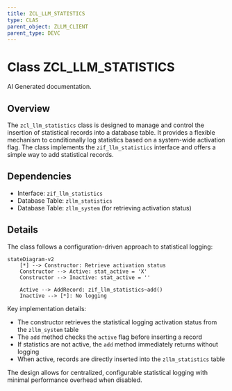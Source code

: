 ```yaml
---
title: ZCL_LLM_STATISTICS
type: CLAS
parent_object: ZLLM_CLIENT
parent_type: DEVC
---
```


# Class ZCL_LLM_STATISTICS

AI Generated documentation.
## Overview
The `zcl_llm_statistics` class is designed to manage and control the insertion of statistical records into a database table. It provides a flexible mechanism to conditionally log statistics based on a system-wide activation flag. The class implements the `zif_llm_statistics` interface and offers a simple way to add statistical records.

## Dependencies
- Interface: `zif_llm_statistics`
- Database Table: `zllm_statistics`
- Database Table: `zllm_system` (for retrieving activation status)

## Details
The class follows a configuration-driven approach to statistical logging:

```mermaid
stateDiagram-v2
    [*] --> Constructor: Retrieve activation status
    Constructor --> Active: stat_active = 'X'
    Constructor --> Inactive: stat_active = ''
    
    Active --> AddRecord: zif_llm_statistics~add()
    Inactive --> [*]: No logging
```

Key implementation details:
- The constructor retrieves the statistical logging activation status from the `zllm_system` table
- The `add` method checks the `active` flag before inserting a record
- If statistics are not active, the `add` method immediately returns without logging
- When active, records are directly inserted into the `zllm_statistics` table

The design allows for centralized, configurable statistical logging with minimal performance overhead when disabled.


